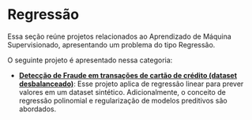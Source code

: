 # **Regressão**

Essa seção reúne projetos relacionados ao Aprendizado de Máquina Supervisionado, apresentando um problema do tipo Regressão. 

O seguinte projeto é apresentado nessa categoria:

- **[Detecção de Fraude em transações de cartão de crédito (dataset desbalanceado)](https://github.com/luizhenriqueds/luizhenriqueds.github.io/tree/master/Classification/0.94%20AUC%20with%20imbalanced%20dataset)**: Esse projeto aplica de regressão linear para prever valores em um dataset sintético. Adicionalmente, o conceito de regressão polinomial e regularização de modelos preditivos são abordados.